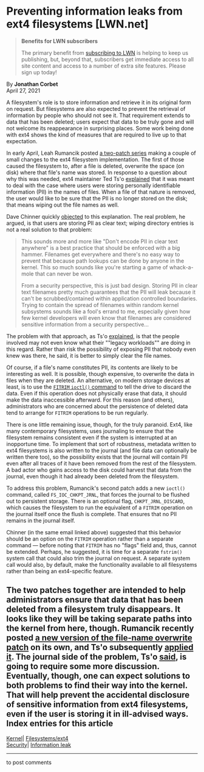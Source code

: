 # Preventing information leaks from ext4 filesystems [LWN.net]

> **Benefits for LWN subscribers**
> 
> The primary benefit from [subscribing to LWN](/Promo/nst-nag5/subscribe) is helping to keep us publishing, but, beyond that, subscribers get immediate access to all site content and access to a number of extra site features. Please sign up today! 

By **Jonathan Corbet**  
April 27, 2021 

A filesystem's role is to store information and retrieve it in its original form on request. But filesystems are also expected to prevent the retrieval of information by people who should not see it. That requirement extends to data that has been deleted; users expect that data to be truly gone and will not welcome its reappearance in surprising places. Some work being done with ext4 shows the kind of measures that are required to live up to that expectation. 

In early April, Leah Rumancik posted [a two-patch series](/ml/linux-ext4/20210407154202.1527941-1-leah.rumancik@gmail.com/) making a couple of small changes to the ext4 filesystem implementation. The first of those caused the filesystem to, after a file is deleted, overwrite the space (on disk) where that file's name was stored. In response to a question about why this was needed, ext4 maintainer Ted Ts'o [explained](/ml/linux-ext4/YG59GE+8bhtVLOQr@mit.edu/) that it was meant to deal with the case where users were storing personally identifiable information (PII) in the names of files. When a file of that nature is removed, the user would like to be sure that the PII is no longer stored on the disk; that means wiping out the file names as well. 

Dave Chinner quickly [objected](/ml/linux-ext4/20210408052155.GK1990290@dread.disaster.area/) to this explanation. The real problem, he argued, is that users are storing PII as clear text; wiping directory entries is not a real solution to that problem: 

> This sounds more and more like "Don't encode PII in clear text anywhere" is a best practice that should be enforced with a big hammer. Filenames get everywhere and there's no easy way to prevent that because path lookups can be done by anyone in the kernel. This so much sounds like you're starting a game of whack-a-mole that can never be won. 
> 
> From a security perspective, this is just bad design. Storing PII in clear text filenames pretty much guarantees that the PII will leak because it can't be scrubbed/contained within application controlled boundaries. Trying to contain the spread of filenames within random kernel subsystems sounds like a fool's errand to me, especially given how few kernel developers will even know that filenames are considered sensitive information from a security perspective... 

The problem with that approach, as Ts'o [explained](/ml/linux-ext4/YG9YqkHfslwAdh2%2F@mit.edu/), is that the people involved may not even know what their ""legacy workloads"" are doing in this regard. Rather than risk the possibility of exposing PII that nobody even knew was there, he said, it is better to simply clear the file names. 

Of course, if a file's name constitutes PII, its contents are likely to be interesting as well. It is possible, though expensive, to overwrite the data in files when they are deleted. An alternative, on modern storage devices at least, is to use the [`FITRIM` `ioctl()` command](/Articles/417809/) to tell the drive to discard the data. Even if this operation does not physically erase that data, it should make the data inaccessible afterward. For this reason (and others), administrators who are concerned about the persistence of deleted data tend to arrange for `FITRIM` operations to be run regularly. 

There is one little remaining issue, though, for the truly paranoid. Ext4, like many contemporary filesystems, uses journaling to ensure that the filesystem remains consistent even if the system is interrupted at an inopportune time. To implement that sort of robustness, metadata written to ext4 filesystems is also written to the journal (and file data can optionally be written there too), so the possibility exists that the journal will contain PII even after all traces of it have been removed from the rest of the filesystem. A bad actor who gains access to the disk could harvest that data from the journal, even though it had already been deleted from the filesystem. 

To address this problem, Rumancik's second patch adds a new `ioctl()` command, called `FS_IOC_CHKPT_JRNL`, that forces the journal to be flushed out to persistent storage. There is an optional flag, `CHKPT_JRNL_DISCARD`, which causes the filesystem to run the equivalent of a `FITRIM` operation on the journal itself once the flush is complete. That ensures that no PII remains in the journal itself. 

Chinner (in the same email linked above) suggested that this behavior should be an option on the `FITRIM` operation rather than a separate command — before noting that `FITRIM` has no "flags" field and, thus, cannot be extended. Perhaps, he suggested, it is time for a separate `fstrim()` system call that could also trim the journal on request. A separate system call would also, by default, make the functionality available to all filesystems rather than being an ext4-specific feature. 

The two patches together are intended to help administrators ensure that data that has been deleted from a filesystem truly disappears. It looks like they will be taking separate paths into the kernel from here, though. Rumancik recently posted [a new version of the file-name overwrite patch](/ml/linux-ext4/20210422180834.2242353-1-leah.rumancik@gmail.com/) on its own, and Ts'o subsequently [applied it](/ml/linux-ext4/YIHknqxngB1sUdie@mit.edu/). The journal side of the problem, Ts'o [said](/ml/linux-ext4/YIHVWySvaECveV4l@mit.edu/), is going to require some more discussion. Eventually, though, one can expect solutions to both problems to find their way into the kernel. That will help prevent the accidental disclosure of sensitive information from ext4 filesystems, even if the user is storing it in ill-advised ways.  
Index entries for this article  
---  
[Kernel](/Kernel/Index)| [Filesystems/ext4](/Kernel/Index#Filesystems-ext4)  
[Security](/Security/Index/)| [Information leak](/Security/Index/#Information_leak)  
  


* * *

to post comments 
